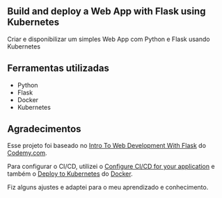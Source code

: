 ## Build and deploy a Web App with Flask using Kubernetes

Criar e disponibilizar um simples Web App com Python e Flask usando Kubernetes

## Ferramentas utilizadas

* Python
* Flask
* Docker
* Kubernetes

## Agradecimentos

Esse projeto foi baseado no [Intro To Web Development With Flask](https://www.youtube.com/watch?v=2e4STDACVA8&list=PLCC34OHNcOtqJBOLjXTd5xC0e-VD3siPn) do [Codemy.com](https://www.youtube.com/c/Codemycom).

Para configurar o CI/CD, utilizei o [Configure CI/CD for your application](https://docs.docker.com/language/python/configure-ci-cd/) e também o [Deploy to Kubernetes](https://docs.docker.com/get-started/kube-deploy/#describing-apps-using-kubernetes-yaml) do [Docker](https://docs.docker.com/language/python/).

Fiz alguns ajustes e adaptei para o meu aprendizado e conhecimento.
